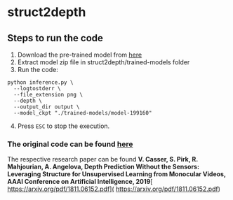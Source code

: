 # struct2depth

## Steps to run the code

1. Download the pre-trained model from [here](https://drive.google.com/file/d/1mjb4ioDRH8ViGbui52stSUDwhkGrDXy8/view)
2. Extract model zip file in struct2depth/trained-models folder
3. Run the code:<br/>
  ```shell
  python inference.py \
    --logtostderr \
    --file_extension png \
    --depth \
    --output_dir output \
    --model_ckpt "./trained-models/model-199160"
  ```
4. Press `ESC` to stop the execution.

### The original code can be found [here](https://github.com/tensorflow/models/tree/master/research/struct2depth)
The respective research paper can be found **V. Casser, S. Pirk, R. Mahjourian, A. Angelova, Depth Prediction Without the Sensors: Leveraging Structure for Unsupervised Learning from Monocular Videos, AAAI Conference on Artificial Intelligence, 2019**[ https://arxiv.org/pdf/1811.06152.pdf]( https://arxiv.org/pdf/1811.06152.pdf)
